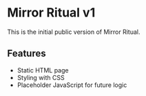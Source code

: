 # Mirror Ritual v1

This is the initial public version of Mirror Ritual.

## Features
- Static HTML page
- Styling with CSS
- Placeholder JavaScript for future logic